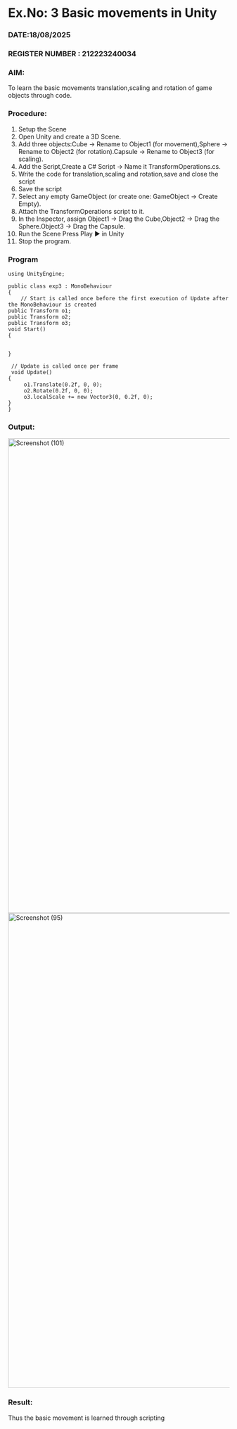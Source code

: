 # Ex.No: 3  Basic movements in Unity 
### DATE:18/08/2025
### REGISTER NUMBER : 212223240034
### AIM: 
 To learn the basic movements translation,scaling and rotation of game objects through code.
### Procedure:
1. Setup the Scene
2. Open Unity and create a 3D Scene.
3. Add three objects:Cube → Rename to Object1 (for movement),Sphere → Rename to Object2 (for rotation).Capsule → Rename to Object3 (for scaling).
4. Add the Script,Create a C# Script → Name it TransformOperations.cs.
5. Write the code for translation,scaling and rotation,save and close the script
6. Save the script
7. Select any empty GameObject (or create one: GameObject → Create Empty).
8. Attach the TransformOperations script to it.
9. In the Inspector, assign Object1 → Drag the Cube,Object2 → Drag the Sphere.Object3 → Drag the Capsule.
10. Run the Scene Press Play ▶️ in Unity
11. Stop the program.
### Program 
```
using UnityEngine;

public class exp3 : MonoBehaviour
{
    // Start is called once before the first execution of Update after the MonoBehaviour is created
public Transform o1;
public Transform o2;
public Transform o3;
void Start()
{
    

}

 // Update is called once per frame
 void Update()
{
     o1.Translate(0.2f, 0, 0);
     o2.Rotate(0.2f, 0, 0);
     o3.localScale += new Vector3(0, 0.2f, 0);
}
}
```
### Output:

<img width="1920" height="1080" alt="Screenshot (101)" src="https://github.com/user-attachments/assets/e8e227db-1f63-4a68-83ed-a30f41a9faad" />

<img width="1920" height="1080" alt="Screenshot (95)" src="https://github.com/user-attachments/assets/ecabf7f5-5762-47de-870f-77ab2a608fe9" />






### Result:
Thus the basic movement is learned through scripting


